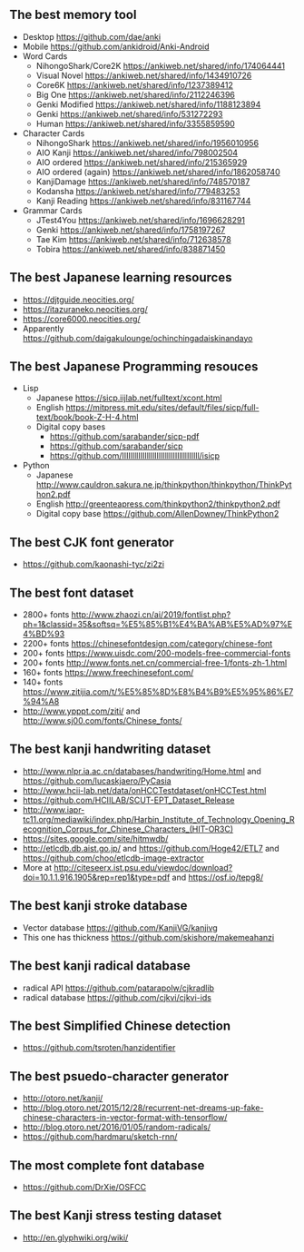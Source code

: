## The best memory tool
- Desktop https://github.com/dae/anki
- Mobile https://github.com/ankidroid/Anki-Android
- Word Cards
  - NihongoShark/Core2K https://ankiweb.net/shared/info/174064441
  - Visual Novel https://ankiweb.net/shared/info/1434910726
  - Core6K https://ankiweb.net/shared/info/1237389412
  - Big One https://ankiweb.net/shared/info/2112246396
  - Genki Modified https://ankiweb.net/shared/info/1188123894
  - Genki https://ankiweb.net/shared/info/531272293
  - Human https://ankiweb.net/shared/info/3355859590
- Character Cards
  - NihongoShark https://ankiweb.net/shared/info/1956010956
  - AIO Kanji https://ankiweb.net/shared/info/798002504
  - AIO ordered https://ankiweb.net/shared/info/215365929
  - AIO ordered (again) https://ankiweb.net/shared/info/1862058740
  - KanjiDamage https://ankiweb.net/shared/info/748570187
  - Kodansha https://ankiweb.net/shared/info/779483253
  - Kanji Reading https://ankiweb.net/shared/info/831167744
- Grammar Cards
  - JTest4You https://ankiweb.net/shared/info/1696628291
  - Genki https://ankiweb.net/shared/info/1758197267
  - Tae Kim https://ankiweb.net/shared/info/712638578
  - Tobira  https://ankiweb.net/shared/info/838871450

## The best Japanese learning resources
- https://djtguide.neocities.org/
- https://itazuraneko.neocities.org/
- https://core6000.neocities.org/
- Apparently https://github.com/daigakulounge/ochinchingadaiskinandayo

## The best Japanese Programming resouces
- Lisp
  - Japanese https://sicp.iijlab.net/fulltext/xcont.html
  - English https://mitpress.mit.edu/sites/default/files/sicp/full-text/book/book-Z-H-4.html
  - Digital copy bases
    - https://github.com/sarabander/sicp-pdf
    - https://github.com/sarabander/sicp
    - https://github.com/IIIIllllIIIIllllIIIIllllIIIIllllIIIIll/isicp
- Python
  - Japanese http://www.cauldron.sakura.ne.jp/thinkpython/thinkpython/ThinkPython2.pdf
  - English http://greenteapress.com/thinkpython2/thinkpython2.pdf
  - Digital copy base https://github.com/AllenDowney/ThinkPython2


## The best CJK font generator
-  https://github.com/kaonashi-tyc/zi2zi

## The best font dataset
- 2800+ fonts http://www.zhaozi.cn/ai/2019/fontlist.php?ph=1&classid=35&softsq=%E5%85%B1%E4%BA%AB%E5%AD%97%E4%BD%93
- 2200+ fonts https://chinesefontdesign.com/category/chinese-font
- 200+ fonts https://www.uisdc.com/200-models-free-commercial-fonts
- 200+ fonts http://www.fonts.net.cn/commercial-free-1/fonts-zh-1.html
- 160+ fonts https://www.freechinesefont.com/
- 140+ fonts https://www.zitijia.com/t/%E5%85%8D%E8%B4%B9%E5%95%86%E7%94%A8
- http://www.ypppt.com/ziti/ and http://www.sj00.com/fonts/Chinese_fonts/

## The best kanji handwriting dataset
- http://www.nlpr.ia.ac.cn/databases/handwriting/Home.html and https://github.com/lucaskjaero/PyCasia
- http://www.hcii-lab.net/data/onHCCTestdataset/onHCCTest.html
- https://github.com/HCIILAB/SCUT-EPT_Dataset_Release
- http://www.iapr-tc11.org/mediawiki/index.php/Harbin_Institute_of_Technology_Opening_Recognition_Corpus_for_Chinese_Characters_(HIT-OR3C)
- https://sites.google.com/site/hitmwdb/
- http://etlcdb.db.aist.go.jp/ and https://github.com/Hoge42/ETL7 and https://github.com/choo/etlcdb-image-extractor
- More at http://citeseerx.ist.psu.edu/viewdoc/download?doi=10.1.1.916.1905&rep=rep1&type=pdf and https://osf.io/tepg8/

## The best kanji stroke database
- Vector database https://github.com/KanjiVG/kanjivg
- This one has thickness https://github.com/skishore/makemeahanzi

## The best kanji radical database
- radical API https://github.com/patarapolw/cjkradlib
- radical database https://github.com/cjkvi/cjkvi-ids

## The best Simplified Chinese detection
- https://github.com/tsroten/hanzidentifier

## The best psuedo-character generator
- http://otoro.net/kanji/
- http://blog.otoro.net/2015/12/28/recurrent-net-dreams-up-fake-chinese-characters-in-vector-format-with-tensorflow/
- http://blog.otoro.net/2016/01/05/random-radicals/
- https://github.com/hardmaru/sketch-rnn/

## The most complete font database
- https://github.com/DrXie/OSFCC

## The best Kanji stress testing dataset
- http://en.glyphwiki.org/wiki/
